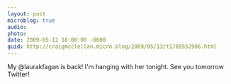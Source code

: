 ```yaml
---
layout: post
microblog: true
audio: 
photo: 
date: 2009-05-12 18:00:00 -0600
guid: http://craigmcclellan.micro.blog/2009/05/13/t1789552986.html
---
```

My @laurakfagan is back! I'm hanging with her tonight. See you tomorrow Twitter!
